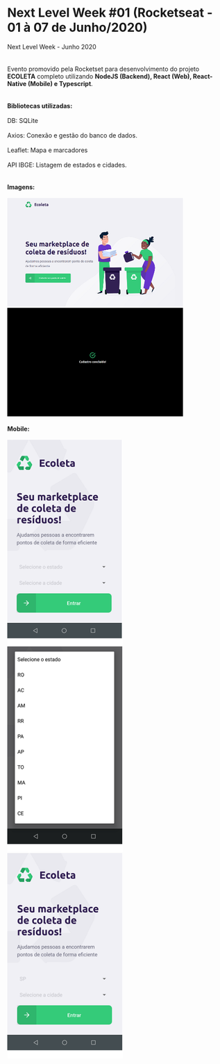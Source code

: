 # Next Level Week #01 (Rocketseat - 01 à 07 de Junho/2020)
Next Level Week - Junho 2020
<br><br><br>
Evento promovido pela Rocketset para desenvolvimento do projeto **ECOLETA** completo utilizando **NodeJS (Backend), React (Web), React-Native (Mobile) e Typescript**. 
<br><br><br>
<strong>Bibliotecas utilizadas:</strong>
<br><br>
DB: SQLite<br><br>
Axios: Conexão e gestão do banco de dados.<br><br>
Leaflet: Mapa e marcadores<br><br>
API IBGE: Listagem de estados e cidades.
<br><br><br>
<strong>Imagens: </strong>
<br><br>
<img src="https://github.com/marcelosnts/next_level_week_jun_2020/blob/master/ecoleta.PNG" width="405" height="250"/>
<img src="https://github.com/marcelosnts/next_level_week_jun_2020/blob/master/ecoleta_concluido.PNG" width="405" height="250"/>
<br><br>
<strong>Mobile: </strong>
<br><br>
<img src="https://github.com/marcelosnts/next_level_week_jun_2020/blob/master/ecoleta_mobile_01.png" width="266"/>
<img src="https://github.com/marcelosnts/next_level_week_jun_2020/blob/master/ecoleta_mobile_02.png" width="266"/>
<img src="https://github.com/marcelosnts/next_level_week_jun_2020/blob/master/ecoleta_mobile_03.png" width="266"/>